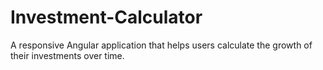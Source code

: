 # Investment-Calculator
A responsive Angular application that helps users calculate the growth of their investments over time. 
